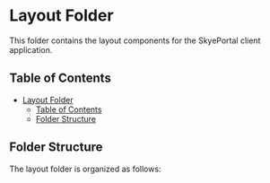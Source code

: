 # Layout Folder

This folder contains the layout components for the SkyePortal client application.

## Table of Contents

- [Layout Folder](#layout-folder)
  - [Table of Contents](#table-of-contents)
  - [Folder Structure](#folder-structure)

## Folder Structure

The layout folder is organized as follows:
